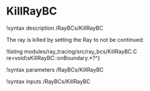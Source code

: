 # KillRayBC

!syntax description /RayBCs/KillRayBC

The ray is killed by setting the Ray to not be continued:

!listing modules/ray_tracing/src/ray_bcs/KillRayBC.C re=void\sKillRayBC::onBoundary.*?^}

!syntax parameters /RayBCs/KillRayBC

!syntax inputs /RayBCs/KillRayBC
